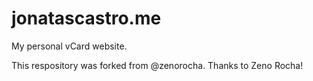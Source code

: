 # jonatascastro.me

My personal vCard website.

This respository was forked from @zenorocha. Thanks to Zeno Rocha!

